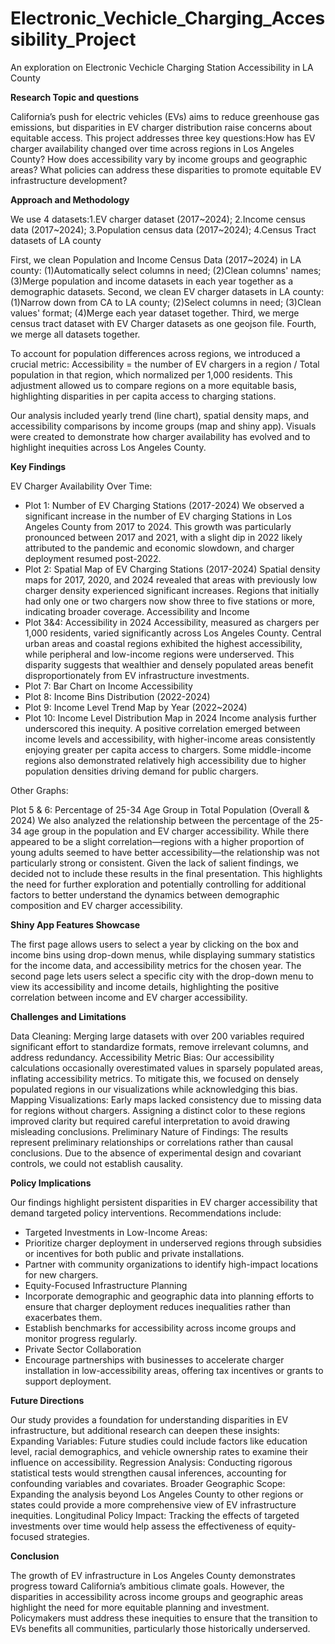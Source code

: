# Electronic_Vechicle_Charging_Accessibility_Project
An exploration on Electronic Vechicle Charging Station Accessibility in LA County

**Research Topic and questions**

California’s push for electric vehicles (EVs) aims to reduce greenhouse gas emissions, but disparities in EV charger distribution raise concerns about equitable access.
This project addresses three key questions:How has EV charger availability changed over time across regions in Los Angeles County? How does accessibility vary by income groups and geographic areas? What policies can address these disparities to promote equitable EV infrastructure development?


**Approach and Methodology**

We use 4 datasets:1.EV charger dataset (2017~2024); 2.Income census data (2017~2024); 3.Population census data (2017~2024); 4.Census Tract datasets of LA county

First, we clean Population and Income Census Data (2017~2024) in LA county: (1)Automatically select columns in need; (2)Clean columns' names; (3)Merge population and income datasets in each year together as a demographic datasets. Second, we clean EV charger datasets in LA county:(1)Narrow down from CA to LA county; (2)Select columns in need; (3)Clean values' format; (4)Merge each year dataset together. Third, we merge census tract dataset with EV Charger datasets as one geojson file. Fourth, we merge all datasets together.

To account for population differences across regions, we introduced a crucial metric: 
Accessibility = the number of EV chargers in a region / Total population in that region, 
which normalized per 1,000 residents. This adjustment allowed us to compare regions on a more equitable basis, highlighting disparities in per capita access to charging stations.

Our analysis included yearly trend (line chart), spatial density maps, and accessibility comparisons by income groups (map and shiny app). Visuals were created to demonstrate how charger availability has evolved and to highlight inequities across Los Angeles County.


**Key Findings**

EV Charger Availability Over Time:

- Plot 1: Number of EV Charging Stations (2017-2024)
We observed a significant increase in the number of EV charging Stations in Los Angeles County from 2017 to 2024. This growth was particularly pronounced between 2017 and 2021, with a slight dip in 2022 likely attributed to the pandemic and economic slowdown, and charger deployment resumed post-2022. 
- Plot 2: Spatial Map of EV Charging Stations (2017-2024)
Spatial density maps for 2017, 2020, and 2024 revealed that areas with previously low charger density experienced significant increases. Regions that initially had only one or two chargers now show three to five stations or more, indicating broader coverage. 
Accessibility and Income
- Plot 3&4: Accessibility in 2024
Accessibility, measured as chargers per 1,000 residents, varied significantly across Los Angeles County. Central urban areas and coastal regions exhibited the highest accessibility, while peripheral and low-income regions were underserved. This disparity suggests that wealthier and densely populated areas benefit disproportionately from EV infrastructure investments.
- Plot 7: Bar Chart on Income Accessibility 
- Plot 8: Income Bins Distribution (2022-2024)
- Plot 9: Income Level Trend Map by Year (2022~2024)
- Plot 10: Income Level Distribution Map in 2024
Income analysis further underscored this inequity. A positive correlation emerged between income levels and accessibility, with higher-income areas consistently enjoying greater per capita access to chargers. Some middle-income regions also demonstrated relatively high accessibility due to higher population densities driving demand for public chargers.

Other Graphs:

Plot 5 & 6: Percentage of 25-34 Age Group in Total Population (Overall & 2024)
We also analyzed the relationship between the percentage of the 25-34 age group in the population and EV charger accessibility. While there appeared to be a slight correlation—regions with a higher proportion of young adults seemed to have better accessibility—the relationship was not particularly strong or consistent. Given the lack of salient findings, we decided not to include these results in the final presentation. This highlights the need for further exploration and potentially controlling for additional factors to better understand the dynamics between demographic composition and EV charger accessibility.


**Shiny App Features Showcase**

The first page allows users to select a year by clicking on the box and income bins using drop-down menus, while displaying summary statistics for the income data, and accessibility metrics for the chosen year. The second page lets users select a specific city with the drop-down menu to view its accessibility and income details, highlighting the positive correlation between income and EV charger accessibility.


**Challenges and Limitations**

Data Cleaning: Merging large datasets with over 200 variables required significant effort to standardize formats, remove irrelevant columns, and address redundancy.
Accessibility Metric Bias: Our accessibility calculations occasionally overestimated values in sparsely populated areas, inflating accessibility metrics. To mitigate this, we focused on densely populated regions in our visualizations while acknowledging this bias.
Mapping Visualizations: Early maps lacked consistency due to missing data for regions without chargers. Assigning a distinct color to these regions improved clarity but required careful interpretation to avoid drawing misleading conclusions.
Preliminary Nature of Findings: The results represent preliminary relationships or correlations rather than causal conclusions. Due to the absence of experimental design and covariant controls, we could not establish causality.


**Policy Implications**

Our findings highlight persistent disparities in EV charger accessibility that demand targeted policy interventions. Recommendations include:
- Targeted Investments in Low-Income Areas:
- Prioritize charger deployment in underserved regions through subsidies or incentives for both public and private installations.
- Partner with community organizations to identify high-impact locations for new chargers.
- Equity-Focused Infrastructure Planning
- Incorporate demographic and geographic data into planning efforts to ensure that charger deployment reduces inequalities rather than exacerbates them.
- Establish benchmarks for accessibility across income groups and monitor progress regularly.
- Private Sector Collaboration
- Encourage partnerships with businesses to accelerate charger installation in low-accessibility areas, offering tax incentives or grants to support deployment.


**Future Directions**

Our study provides a foundation for understanding disparities in EV infrastructure, but additional research can deepen these insights:
Expanding Variables: Future studies could include factors like education level, racial demographics, and vehicle ownership rates to examine their influence on accessibility.
Regression Analysis: Conducting rigorous statistical tests would strengthen causal inferences, accounting for confounding variables and covariates.
Broader Geographic Scope: Expanding the analysis beyond Los Angeles County to other regions or states could provide a more comprehensive view of EV infrastructure inequities.
Longitudinal Policy Impact: Tracking the effects of targeted investments over time would help assess the effectiveness of equity-focused strategies.


**Conclusion**

The growth of EV infrastructure in Los Angeles County demonstrates progress toward California’s ambitious climate goals. However, the disparities in accessibility across income groups and geographic areas highlight the need for more equitable planning and investment. Policymakers must address these inequities to ensure that the transition to EVs benefits all communities, particularly those historically underserved.
